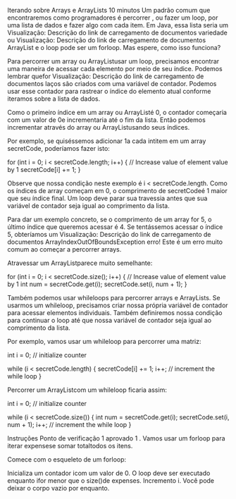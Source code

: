Iterando sobre Arrays e ArrayLists
10 minutos
Um padrão comum que encontraremos como programadores é percorrer , ou fazer um loop, por uma lista de dados e fazer algo com cada item. Em Java, essa lista seria um
Visualização: Descrição do link de carregamento de documentos
variedade
ou
Visualização: Descrição do link de carregamento de documentos
ArrayList
e o loop pode ser um forloop. Mas espere, como isso funciona?

Para percorrer um array ou ArrayListusar um loop, precisamos encontrar uma maneira de acessar cada elemento por meio de seu índice. Podemos lembrar quefor 
Visualização: Descrição do link de carregamento de documentos
laços
são criados com uma variável de contador. Podemos usar esse contador para rastrear o índice do elemento atual conforme iteramos sobre a lista de dados.

Como o primeiro índice em um array ou ArrayListé 0, o contador começaria com um valor de 0e incrementaria até o fim da lista. Então podemos incrementar através do array ou ArrayListusando seus índices.

Por exemplo, se quiséssemos adicionar 1a cada intitem em um array secretCode, poderíamos fazer isto:

for (int i = 0; i < secretCode.length; i++) {
  // Increase value of element value by 1
  secretCode[i] += 1;
}

Observe que nossa condição neste exemplo é i < secretCode.length. Como os índices de array começam em 0, o comprimento de secretCodeé 1 maior que seu índice final. Um loop deve parar sua travessia antes que sua variável de contador seja igual ao comprimento da lista.

Para dar um exemplo concreto, se o comprimento de um array for 5, o último índice que queremos acessar é 4. Se tentássemos acessar o índice 5, obteríamos um
Visualização: Descrição do link de carregamento de documentos
ArrayIndexOutOfBoundsException
erro! Este é um erro muito comum ao começar a percorrer arrays.

Atravessar um ArrayListparece muito semelhante:

for (int i = 0; i < secretCode.size(); i++) {
  // Increase value of element value by 1
  int num = secretCode.get(i);
  secretCode.set(i, num + 1);
}

Também podemos usar whileloops para percorrer arrays e ArrayLists. Se usarmos um whileloop, precisamos criar nossa própria variável de contador para acessar elementos individuais. Também definiremos nossa condição para continuar o loop até que nossa variável de contador seja igual ao comprimento da lista.

Por exemplo, vamos usar um whileloop para percorrer uma matriz:

int i = 0; // initialize counter

while (i < secretCode.length) {
  secretCode[i] += 1;
  i++; // increment the while loop
}

Percorrer um ArrayListcom um whileloop ficaria assim:

int i = 0; // initialize counter

while (i < secretCode.size()) {
  int num = secretCode.get(i);
  secretCode.set(i, num + 1);
  i++; // increment the while loop
}

Instruções
Ponto de verificação 1 aprovado
1 .
Vamos usar um forloop para iterar expensese somar totaltodos os itens.

Comece com o esqueleto de um forloop:

Inicializa um contador icom um valor de 0.
O loop deve ser executado enquanto ifor menor que o size()de expenses.
Incremento i.
Você pode deixar o corpo vazio por enquanto.